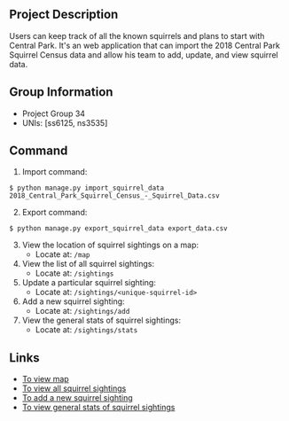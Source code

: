 ## Project Description
Users can keep track of all the known squirrels and plans to start with Central Park. 
It's an web application that can import the 2018 Central Park Squirrel Census data and allow his team to add, update, and view squirrel data.

## Group Information
- Project Group 34
- UNIs: [ss6125, ns3535]

## Command
1. Import command:
```
$ python manage.py import_squirrel_data 2018_Central_Park_Squirrel_Census_-_Squirrel_Data.csv
```
2. Export command:
```
$ python manage.py export_squirrel_data export_data.csv
```
3. View the location of squirrel sightings on a map:
   - Locate at: ```/map```
4. View the list of all squirrel sightings:
   - Locate at: ```/sightings```
5. Update a particular squirrel sighting:
   - Locate at: ```/sightings/<unique-squirrel-id>```
6. Add a new squirrel sighting:
   - Locate at: ```/sightings/add```
7. View the general stats of squirrel sightings:
   - Locate at: ```/sightings/stats```

## Links
- [To view map](https://35.186.177.250/map)
- [To view all squirrel sightings](https://35.186.177.250/sightings)
- [To add a new squirrel sighting](https://35.186.177.250/sightings/add)
- [To view general stats of squirrel sightings](https://35.186.177.250/sightings/stats)
